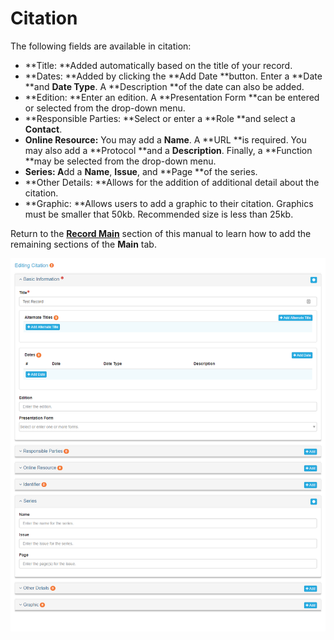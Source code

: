 # Citation

The following fields are available in citation:

* **Title: **Added automatically based on the title of your record.
* **Dates: **Added by clicking the **Add Date **button. Enter a **Date **and **Date Type**. A **Description **of the date can also be added.
* **Edition: **Enter an edition. A **Presentation Form **can be entered or selected from the drop-down menu.
* **Responsible Parties: **Select or enter a **Role **and select a **Contact**.
* **Online Resource:** You may add a **Name**. A **URL **is required. You may also add a **Protocol **and a **Description**. Finally, a **Function **may be selected from the drop-down menu.
* **Series: A**dd a **Name**, **Issue**, and **Page **of the series.
* **Other Details: **Allows for the addition of additional detail about the citation. 
* **Graphic: **Allows users to add a graphic to their citation. Graphics must be smaller that 50kb. Recommended size is less than 25kb.

Return to the [**Record Main**](/record/edit/main.md) section of this manual to learn how to add the remaining sections of the **Main** tab.

![](/assets/Main_Citation_Window.png)

